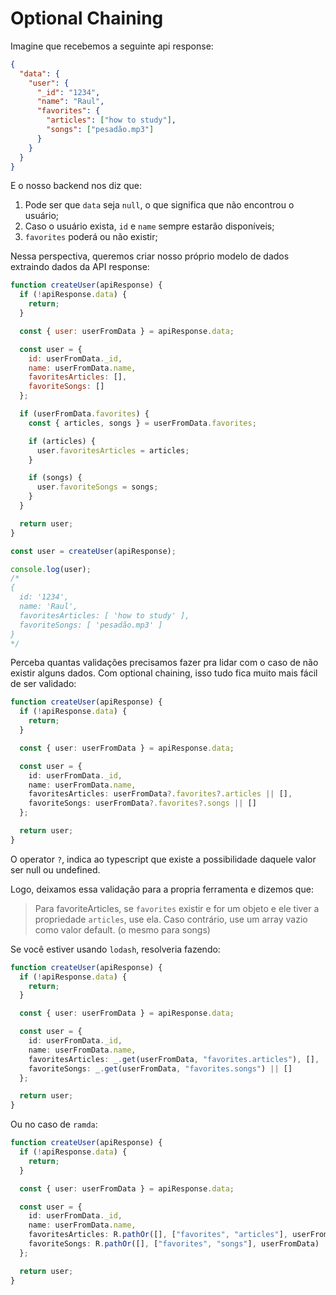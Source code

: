 # Optional Chaining

Imagine que recebemos a seguinte api response:

```json
{
  "data": {
    "user": {
      "_id": "1234",
      "name": "Raul",
      "favorites": {
        "articles": ["how to study"],
        "songs": ["pesadão.mp3"]
      }
    }
  }
}
```

E o nosso backend nos diz que:

1. Pode ser que `data` seja `null`, o que significa que não encontrou o usuário;
1. Caso o usuário exista, `id` e `name` sempre estarão disponíveis;
1. `favorites` poderá ou não existir;

Nessa perspectiva, queremos criar nosso próprio modelo de dados extraindo dados da API response:

```js
function createUser(apiResponse) {
  if (!apiResponse.data) {
    return;
  }

  const { user: userFromData } = apiResponse.data;

  const user = {
    id: userFromData._id,
    name: userFromData.name,
    favoritesArticles: [],
    favoriteSongs: []
  };

  if (userFromData.favorites) {
    const { articles, songs } = userFromData.favorites;

    if (articles) {
      user.favoritesArticles = articles;
    }

    if (songs) {
      user.favoriteSongs = songs;
    }
  }

  return user;
}

const user = createUser(apiResponse);

console.log(user);
/*
{
  id: '1234',
  name: 'Raul',
  favoritesArticles: [ 'how to study' ],
  favoriteSongs: [ 'pesadão.mp3' ]
}
*/
```

Perceba quantas validações precisamos fazer pra lidar com o caso de não existir alguns dados. Com optional chaining, isso tudo fica muito mais fácil de ser validado:

```ts
function createUser(apiResponse) {
  if (!apiResponse.data) {
    return;
  }

  const { user: userFromData } = apiResponse.data;

  const user = {
    id: userFromData._id,
    name: userFromData.name,
    favoritesArticles: userFromData?.favorites?.articles || [],
    favoriteSongs: userFromData?.favorites?.songs || []
  };

  return user;
}
```

O operator `?`, indica ao typescript que existe a possibilidade daquele valor ser null ou undefined.

Logo, deixamos essa validação para a propria ferramenta e dizemos que:

> Para favoriteArticles, se `favorites` existir e for um objeto e ele tiver a propriedade `articles`, use ela. Caso contrário, use um array vazio como valor default.
> (o mesmo para songs)

Se você estiver usando `lodash`, resolveria fazendo:

```ts
function createUser(apiResponse) {
  if (!apiResponse.data) {
    return;
  }

  const { user: userFromData } = apiResponse.data;

  const user = {
    id: userFromData._id,
    name: userFromData.name,
    favoritesArticles: _.get(userFromData, "favorites.articles"), [],
    favoriteSongs: _.get(userFromData, "favorites.songs") || []
  };

  return user;
}
```

Ou no caso de `ramda`:

```ts
function createUser(apiResponse) {
  if (!apiResponse.data) {
    return;
  }

  const { user: userFromData } = apiResponse.data;

  const user = {
    id: userFromData._id,
    name: userFromData.name,
    favoritesArticles: R.pathOr([], ["favorites", "articles"], userFromData),
    favoriteSongs: R.pathOr([], ["favorites", "songs"], userFromData)
  };

  return user;
}
```
